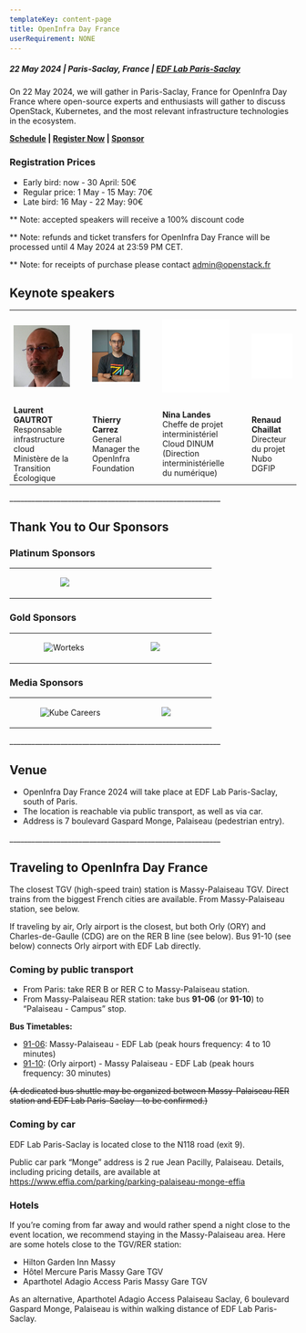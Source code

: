 ```yaml
---
templateKey: content-page
title: OpenInfra Day France
userRequirement: NONE
---
```

##### 22 May 2024 | Paris-Saclay, France | [EDF Lab Paris-Saclay](https://maps.app.goo.gl/sxxPmcTnYe4Dh3f18)

On 22 May 2024, we will gather in Paris-Saclay, France for OpenInfra Day France where open-source experts and enthusiasts will gather to discuss OpenStack, Kubernetes, and the most relevant infrastructure technologies in the ecosystem.

**[Schedule](https://oideurope2024.openinfra.dev/a/schedule#view=calendar&track=468) | [Register Now](https://oideurope2024.openinfra.dev/#registration=1) | [Sponsor](https://openinfra.dev/events/sponsorship#France)**

### Registration Prices

* Early bird: now - 30 April: 50€
* Regular price: 1 May - 15 May: 70€
* Late bird: 16 May - 22 May: 90€

\*\* Note: accepted speakers will receive a 100% discount code

\*\* Note: refunds and ticket transfers for OpenInfra Day France will be processed until 4 May 2024 at 23:59 PM CET.

\*\* Note: for receipts of purchase please contact [admin@openstack.fr](mailto:admin@openstack.fr)

## Keynote speakers

<table><tr><td style="max-width:300px;">

![Laurent Gautrot](laurentgautrot-300w.jpg)

</td><td  style="width:5%">&nbsp;</td><td style="max-width:300px;">

![Thierry Carrez](thierrycarrez-300w.jpg)

</td><td  style="width:5%">&nbsp;</td><td style="max-width:300px;">

![](300blank.png)

</td><td  style="width:5%">&nbsp;</td><td style="max-width:300px;">

![](300blank.png)

</td></tr><tr><td style="max-width:300px;"><b>Laurent GAUTROT</b><br/>Responsable infrastructure cloud Ministère de la Transition Écologique</td><td style="max-width:300px;">&nbsp;</td><td style="max-width:300px;"><b>Thierry Carrez</b><br/>General Manager the OpenInfra Foundation</td><td style="width:5%">&nbsp;</td><td style="max-width:300px;"><b>Nina Landes</b><br/>
Cheffe de projet interministériel Cloud DINUM (Direction interministérielle du numérique)</td><td style="width:5%">&nbsp;</td><td style="max-width:300px;"><b>Renaud Chaillat</b><br/>
Directeur du projet Nubo DGFIP</td></tr></table>

\_\_\_\_\_\_\_\_\_\_\_\_\_\_\_\_\_\_\_\_\_\_\_\_\_\_\_\_\_\_\_\_\_\_\_\_\_\_\_\_\_\_\_\_\_\_\_\_\_\_\_\_\_\_\_\_\_\_

## Thank You to Our Sponsors

### Platinum Sponsors

<div style="width:100%;align:center;"><table><tr><td style="max-width:300px;">&nbsp;</td><td style="width:5%">&nbsp;</td><td style="max-width:300px;">

![](https://object-storage-ca-ymq-1.vexxhost.net/swift/v1/6e4619c416ff4bd19e1c087f27a43eea/www-assets-prod/exaion-lg.png)

</td><td style="width:5%">&nbsp;</td><td style="max-width:300px;">&nbsp;
</td><td style="width:5%">&nbsp;</td><td style="max-width:300px;">&nbsp;</td></tr></table></div>

### Gold Sponsors

<div style="width:100%;align:center;"><table><tr><td style="max-width:200px;">&nbsp;</td><td style="width:5%">&nbsp;</td><td style="max-width:300px;">

![Worteks](https://object-storage-ca-ymq-1.vexxhost.net/swift/v1/6e4619c416ff4bd19e1c087f27a43eea/www-assets-prod/workteks-lg.png)

</td><td style="width:5%">&nbsp;</td><td style="max-width:300px;">

![](https://object-storage-ca-ymq-1.vexxhost.net/swift/v1/6e4619c416ff4bd19e1c087f27a43eea/www-assets-prod/mirantis-sm.png)

</td><td style="width:5%">&nbsp;</td><td style="max-width:300px;">&nbsp;</td></tr></table></div>

### Media Sponsors

<div style="width:100%;align:center;"><table><tr><td style="max-width:200px;">&nbsp;</td><td style="width:5%">&nbsp;</td><td style="max-width:200px;">

![Kube Careers](https://object-storage-ca-ymq-1.vexxhost.net/swift/v1/6e4619c416ff4bd19e1c087f27a43eea/www-assets-prod/kube-careers-sm.png)

</td><td style="width:5%">&nbsp;</td><td style="max-width:200px;">

![](https://object-storage-ca-ymq-1.vexxhost.net/swift/v1/6e4619c416ff4bd19e1c087f27a43eea/www-assets-prod/kubeevents-sm.png)

</td><td style="width:5%">&nbsp;</td><td style="max-width:200px;">&nbsp;</td></tr></table></div>

\_\_\_\_\_\_\_\_\_\_\_\_\_\_\_\_\_\_\_\_\_\_\_\_\_\_\_\_\_\_\_\_\_\_\_\_\_\_\_\_\_\_\_\_\_\_\_\_\_\_\_\_\_\_\_\_\_\_

## Venue

* OpenInfra Day France 2024 will take place at EDF Lab Paris-Saclay, south of Paris.
* The location is reachable via public transport, as well as via car.
* Address is 7 boulevard Gaspard Monge, Palaiseau (pedestrian entry).

\_\_\_\_\_\_\_\_\_\_\_\_\_\_\_\_\_\_\_\_\_\_\_\_\_\_\_\_\_\_\_\_\_\_\_\_\_\_\_\_\_\_\_\_\_\_\_\_\_\_\_\_\_\_\_\_\_\_

## Traveling to OpenInfra Day France

The closest TGV (high-speed train) station is Massy-Palaiseau TGV. Direct trains from the biggest French cities are available. From Massy-Palaiseau station, see below.

If traveling by air, Orly airport is the closest, but both Orly (ORY) and Charles-de-Gaulle (CDG) are on the RER B line (see below). Bus 91-10 (see below) connects Orly airport with EDF Lab directly.

### Coming by public transport

* From Paris: take RER B or RER C to Massy-Palaiseau station.
* From Massy-Palaiseau RER station: take bus **91-06** (or **91-10**) to “Palaiseau - Campus” stop.

**Bus Timetables:**

* [91-06](https://prismic-io.s3.amazonaws.com/portail-idfm-operateurs/fba3706b-f964-4b34-8375-a82f39181b93_Fiche+WEB+ligne+9106+Hiver+2023-2024_+%C3%A0+partir+du+lundi+26+f%C3%A9vrier+2024.pdf): Massy-Palaiseau - EDF Lab (peak hours frequency: 4 to 10 minutes) [](**<https://ilico.iledefrance-mobilites.fr/uploads/fiches/658c55ca5d0a6_depliant_9110.pdf>**)
* [91-10](https://ilico.iledefrance-mobilites.fr/uploads/fiches/658c55ca5d0a6_depliant_9110.pdf): (Orly airport) - Massy Palaiseau - EDF Lab (peak hours frequency: 30 minutes)

~~(A dedicated bus shuttle may be organized between Massy-Palaiseau RER station and EDF Lab Paris-Saclay - to be confirmed.)~~

### Coming by car

EDF Lab Paris-Saclay is located close to the N118 road (exit 9).

Public car park “Monge” address is 2 rue Jean Pacilly, Palaiseau. Details, including pricing details, are available at <https://www.effia.com/parking/parking-palaiseau-monge-effia>

### Hotels

If you’re coming from far away and would rather spend a night close to the event location, we recommend staying in the Massy-Palaiseau area. Here are some hotels close to the TGV/RER station:

* Hilton Garden Inn Massy
* Hôtel Mercure Paris Massy Gare TGV
* Aparthotel Adagio Access Paris Massy Gare TGV

As an alternative, Aparthotel Adagio Access Palaiseau Saclay, 6 boulevard Gaspard Monge, Palaiseau is within walking distance of EDF Lab Paris-Saclay.
